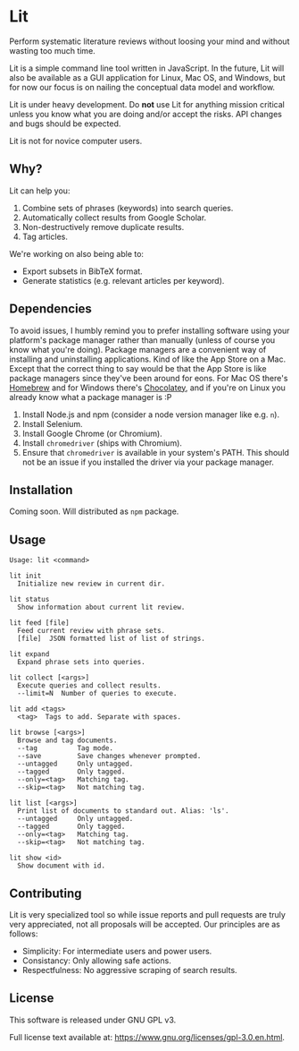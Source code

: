 # Lit

Perform systematic literature reviews without loosing your mind and without wasting too much time.

Lit is a simple command line tool written in JavaScript. In the future, Lit will also be available as a GUI application for Linux, Mac OS, and Windows, but for now our focus is on nailing the conceptual data model and workflow.

Lit is under heavy development. Do **not** use Lit for anything mission critical unless you know what you are doing and/or accept the risks. API changes and bugs should be expected.

Lit is not for novice computer users.

## Why?

Lit can help you:
1. Combine sets of phrases (keywords) into search queries.
2. Automatically collect results from Google Scholar.
3. Non-destructively remove duplicate results.
4. Tag articles.

We're working on also being able to:
- Export subsets in BibTeX format.
- Generate statistics (e.g. relevant articles per keyword).


## Dependencies

To avoid issues, I humbly remind you to prefer installing software using your platform's package manager rather than manually (unless of course you know what you're doing). Package managers are a convenient way of installing and uninstalling applications. Kind of like the App Store on a Mac. Except that the correct thing to say would be that the App Store is like package managers since they've been around for eons. For Mac OS there's [Homebrew](https://brew.sh/) and for Windows there's [Chocolatey](https://chocolatey.org/), and if you're on Linux you already know what a package manager is :P

1. Install Node.js and npm (consider a node version manager like e.g. `n`).
2. Install Selenium.
3. Install Google Chrome (or Chromium).
4. Install `chromedriver` (ships with Chromium).
5. Ensure that `chromedriver` is available in your system's PATH. This should not be an issue if you installed the driver via your package manager.


## Installation

Coming soon. Will distributed as `npm` package.


## Usage

```
Usage: lit <command>

lit init
  Initialize new review in current dir.

lit status
  Show information about current lit review.

lit feed [file]
  Feed current review with phrase sets.
  [file]  JSON formatted list of list of strings.

lit expand
  Expand phrase sets into queries.

lit collect [<args>]
  Execute queries and collect results.
  --limit=N  Number of queries to execute.

lit add <tags>
  <tag>  Tags to add. Separate with spaces.

lit browse [<args>]
  Browse and tag documents.
  --tag          Tag mode.
  --save         Save changes whenever prompted.
  --untagged     Only untagged.
  --tagged       Only tagged.
  --only=<tag>   Matching tag.
  --skip=<tag>   Not matching tag.

lit list [<args>]
  Print list of documents to standard out. Alias: 'ls'.
  --untagged     Only untagged.
  --tagged       Only tagged.
  --only=<tag>   Matching tag.
  --skip=<tag>   Not matching tag.

lit show <id>
  Show document with id.
```


## Contributing

Lit is very specialized tool so while issue reports and pull requests are truly very appreciated, not all proposals will be accepted. Our principles are as follows:

- Simplicity: For intermediate users and power users.
- Consistancy: Only allowing safe actions.
- Respectfulness: No aggressive scraping of search results.


## License

This software is released under GNU GPL v3.

Full license text available at: https://www.gnu.org/licenses/gpl-3.0.en.html.
